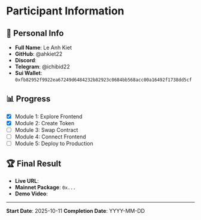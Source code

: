 # Participant Information

## 👤 Personal Info

- **Full Name**: Le Anh Kiet
- **GitHub**: @ahkiet22
- **Discord**:
- **Telegram**: @ichibid22
- **Sui Wallet**: `0xfb82952f9922ea67249d6484232b82923c0684bb568acc00a16492f1738dd5cf`

## 📊 Progress

- [x] Module 1: Explore Frontend
- [x] Module 2: Create Token
- [ ] Module 3: Swap Contract
- [ ] Module 4: Connect Frontend
- [ ] Module 5: Deploy to Production

## 🏆 Final Result

- **Live URL**:
- **Mainnet Package**: `0x...`
- **Demo Video**:

---

**Start Date**: 2025-10-11 
**Completion Date**: YYYY-MM-DD
